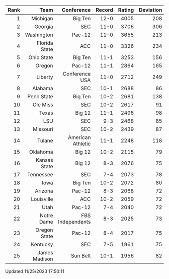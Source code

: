 | Rank  | Team                 | Conference           | Record   | Rating | Deviation |
| ---:  | ---:                 | ---:                 | ---:     | ---:   | ---:      |
| 1     | Michigan             | Big Ten              | 12-0     | 4005   | 208       |
| 2     | Georgia              | SEC                  | 11-0     | 3706   | 306       |
| 3     | Washington           | Pac-12               | 11-0     | 3655   | 213       |
| 4     | Florida State        | ACC                  | 11-0     | 3326   | 234       |
| 5     | Ohio State           | Big Ten              | 11-1     | 3253   | 156       |
| 6     | Oregon               | Pac-12               | 11-1     | 2864   | 165       |
| 7     | Liberty              | Conference USA       | 11-0     | 2712   | 249       |
| 8     | Alabama              | SEC                  | 10-1     | 2688   | 86        |
| 9     | Penn State           | Big Ten              | 10-2     | 2681   | 138       |
| 10    | Ole Miss             | SEC                  | 10-2     | 2617   | 91        |
| 11    | Texas                | Big 12               | 11-1     | 2498   | 98        |
| 12    | LSU                  | SEC                  | 9-3      | 2468   | 85        |
| 13    | Missouri             | SEC                  | 10-2     | 2439   | 87        |
| 14    | Tulane               | American Athletic    | 11-1     | 2248   | 118       |
| 15    | Oklahoma             | Big 12               | 10-2     | 2115   | 79        |
| 16    | Kansas State         | Big 12               | 8-3      | 2076   | 75        |
| 17    | Tennessee            | SEC                  | 7-4      | 2073   | 78        |
| 18    | Iowa                 | Big Ten              | 10-2     | 2072   | 80        |
| 19    | Arizona              | Pac-12               | 8-3      | 2068   | 72        |
| 20    | Louisville           | ACC                  | 10-2     | 2059   | 72        |
| 21    | Utah                 | Pac-12               | 7-4      | 2040   | 72        |
| 22    | Notre Dame           | FBS Independents     | 8-3      | 2025   | 73        |
| 23    | Oregon State         | Pac-12               | 8-4      | 2017   | 75        |
| 24    | Kentucky             | SEC                  | 7-5      | 1961   | 75        |
| 25    | James Madison        | Sun Belt             | 10-1     | 1956   | 82        |

Updated 11/25/2023 17:50:11

